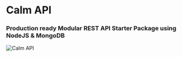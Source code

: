 # Calm API
### Production ready Modular REST API Starter Package using NodeJS & MongoDB
![Calm API](https://repository-images.githubusercontent.com/352502404/f7fed080-9099-11eb-9bc1-10452bc89ee6)
